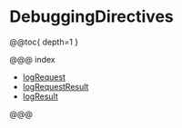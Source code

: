 <a id="debuggingdirectives-java"></a>
# DebuggingDirectives

@@toc{ depth=1 }

@@@ index

* [logRequest](logRequest.md)
* [logRequestResult](logRequestResult.md)
* [logResult](logResult.md)

@@@